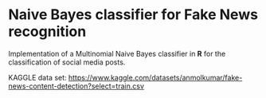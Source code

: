 # Naive Bayes classifier for Fake News recognition
Implementation of a Multinomial Naive Bayes classifier in **R** for the classification of social media posts.

KAGGLE data set: https://www.kaggle.com/datasets/anmolkumar/fake-news-content-detection?select=train.csv
